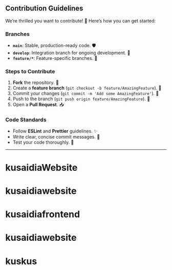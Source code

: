 ## Contribution Guidelines

We’re thrilled you want to contribute! 🎉 Here’s how you can get started:

### Branches

- **`main`**: Stable, production-ready code. 🛡️
- **`develop`**: Integration branch for ongoing development. 🔧
- **`feature/*`**: Feature-specific branches. 🌟

### Steps to Contribute

1. **Fork** the repository. 🍴
2. Create a **feature branch** (`git checkout -b feature/AmazingFeature`). 🌿
3. Commit your changes (`git commit -m 'Add some AmazingFeature'`). 💾
4. Push to the branch (`git push origin feature/AmazingFeature`). 🚀
5. Open a **Pull Request**. 📥

### Code Standards

- Follow **ESLint** and **Prettier** guidelines. ✨
- Write clear, concise commit messages. 📝
- Test your code thoroughly. 🧪

---
# kusaidiaWebsite
# kusaidiawebsite
# kusaidiafrontend
# kusaidiawebsite
# kuskus
